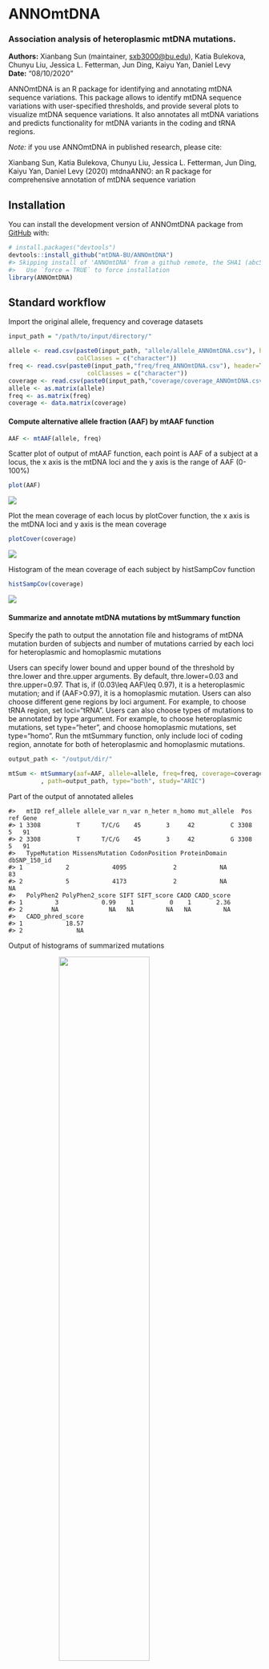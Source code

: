 
<!-- README.md is generated from README.Rmd. Please edit that file -->

# ANNOmtDNA

### Association analysis of heteroplasmic mtDNA mutations.

**Authors:** Xianbang Sun (maintainer, <sxb3000@bu.edu>), Katia
Bulekova, Chunyu Liu, Jessica L. Fetterman, Jun Ding, Kaiyu Yan, Daniel
Levy<br> **Date:** “08/10/2020”

<!-- badges: start -->

<!-- badges: end -->

ANNOmtDNA is an R package for identifying and annotating mtDNA sequence
variations. This package allows to identify mtDNA sequence variations
with user-specified thresholds, and provide several plots to visualize
mtDNA sequence variations. It also annotates all mtDNA variations and
predicts functionality for mtDNA variants in the coding and tRNA
regions.

*Note:* if you use ANNOmtDNA in published research, please cite:

Xianbang Sun, Katia Bulekova, Chunyu Liu, Jessica L. Fetterman, Jun
Ding, Kaiyu Yan, Daniel Levy (2020) mtdnaANNO: an R package for
comprehensive annotation of mtDNA sequence variation

## Installation

You can install the development version of ANNOmtDNA package from
[GitHub](https://github.com/) with:

``` r
# install.packages("devtools")
devtools::install_github("mtDNA-BU/ANNOmtDNA")
#> Skipping install of 'ANNOmtDNA' from a github remote, the SHA1 (abc545a4) has not changed since last install.
#>   Use `force = TRUE` to force installation
library(ANNOmtDNA)
```

## Standard workflow

Import the original allele, frequency and coverage datasets

``` r
input_path = "/path/to/input/directory/"
```

``` r
allele <- read.csv(paste0(input_path, "allele/allele_ANNOmtDNA.csv"), header = T, stringsAsFactors=FALSE,
                   colClasses = c("character"))
freq <- read.csv(paste0(input_path,"freq/freq_ANNOmtDNA.csv"), header=T, stringsAsFactors=FALSE,
                      colClasses = c("character"))
coverage <- read.csv(paste0(input_path,"coverage/coverage_ANNOmtDNA.csv"), header=T)
allele <- as.matrix(allele)
freq <- as.matrix(freq)
coverage <- data.matrix(coverage)
```

#### Compute alternative allele fraction (AAF) by mtAAF function

``` r
AAF <- mtAAF(allele, freq)
```

Scatter plot of output of mtAAF function, each point is AAF of a subject
at a locus, the x axis is the mtDNA loci and the y axis is the range of
AAF (0-100%)

``` r
plot(AAF)
```

<img src="man/figures/README-scatterPlot-1.png" style="display: block; margin: auto;" />

Plot the mean coverage of each locus by plotCover function, the x axis
is the mtDNA loci and y axis is the mean coverage

``` r
plotCover(coverage)
```

<img src="man/figures/README-plotMeanCoverage-1.png" style="display: block; margin: auto;" />

Histogram of the mean coverage of each subject by histSampCov function

``` r
histSampCov(coverage)
```

<img src="man/figures/README-histMeanCoverage-1.png" style="display: block; margin: auto;" />

#### Summarize and annotate mtDNA mutations by mtSummary function

Specify the path to output the annotation file and histograms of mtDNA
mutation burden of subjects and number of mutations carried by each loci
for heteroplasmic and homoplasmic mutations

Users can specify lower bound and upper bound of the threshold by
thre.lower and thre.upper arguments. By default, thre.lower=0.03 and
thre.upper=0.97. That is, if \(0.03\leq AAF\leq 0.97\), it is a
heteroplasmic mutation; and if \(AAF>0.97\), it is a homoplasmic
mutation. Users can also choose different gene regions by loci argument.
For example, to choose tRNA region, set loci=“tRNA”. Users can also
choose types of mutations to be annotated by type argument. For example,
to choose heteroplasmic mutations, set type=“heter”, and choose
homoplasmic mutations, set type=“homo”. Run the mtSummary function, only
include loci of coding region, annotate for both of heteroplasmic and
homoplasmic mutations.

``` r
output_path <- "/output/dir/"
```

``` r
mtSum <- mtSummary(aaf=AAF, allele=allele, freq=freq, coverage=coverage, loci="coding"
         , path=output_path, type="both", study="ARIC")
```

Part of the output of annotated alleles

    #>   mtID ref_allele allele_var n_var n_heter n_homo mut_allele  Pos ref Gene
    #> 1 3308          T      T/C/G    45       3     42          C 3308   5   91
    #> 2 3308          T      T/C/G    45       3     42          G 3308   5   91
    #>   TypeMutation MissensMutation CodonPosition ProteinDomain dbSNP_150_id
    #> 1            2            4095             2            NA           83
    #> 2            5            4173             2            NA           NA
    #>   PolyPhen2 PolyPhen2_score SIFT SIFT_score CADD CADD_score
    #> 1         3            0.99    1          0    1       2.36
    #> 2        NA              NA   NA         NA   NA         NA
    #>   CADD_phred_score
    #> 1            18.57
    #> 2               NA

Output of histograms of summarized mutations

<img src="man/figures/README-chunk 13-1.png" width="60%" height="60%" style="display: block; margin: auto;" /><img src="man/figures/README-chunk 13-2.png" width="60%" height="60%" style="display: block; margin: auto;" /><img src="man/figures/README-chunk 13-3.png" width="60%" height="60%" style="display: block; margin: auto;" /><img src="man/figures/README-chunk 13-4.png" width="60%" height="60%" style="display: block; margin: auto;" />

Summary of the mean coverage of loci

``` r
mtSum$coverLoci 
#>    Min. 1st Qu.  Median    Mean 3rd Qu.    Max. 
#>    4136    5315    5534    5520    5719    6231
```

Summary of the mean coverage of subjects

``` r
mtSum$coverSubjects  
#>    Min. 1st Qu.  Median    Mean 3rd Qu.    Max. 
#>   935.7  4338.6  5325.6  5520.2  6469.6 16544.7
```

Display loci of variation

``` r
mtSum$loci_var  
```

Summary of the heteroplasmic burden of subjects

``` r
mtSum$heter_burden_sum  
#>    Min. 1st Qu.  Median    Mean 3rd Qu.    Max. 
#>  0.0000  0.0000  0.0000  0.3973  1.0000 68.0000
```

Summary of numbers of heteroplasmic mutations loci carried

``` r
mtSum$heter_loci_sum  
#>    Min. 1st Qu.  Median    Mean 3rd Qu.    Max. 
#>  0.0000  0.0000  0.0000  0.1411  0.0000 25.0000
```

Display loci of heteroplasmy

``` r
mtSum$loci_heter  
```

Total Number of heteroplasmic mutations

``` r
mtSum$heter_total  
#> [1] 1600
```

Summary of the homoplasmic burden of subjects

``` r
mtSum$homo_burden_sum  
#>    Min. 1st Qu.  Median    Mean 3rd Qu.    Max. 
#>    0.00    6.00   14.00   13.32   18.00   61.00
```

Summary of numbers of homoplasmic mutations loci carried

``` r
mtSum$homo_loci_sum  
#>     Min.  1st Qu.   Median     Mean  3rd Qu.     Max. 
#>    0.000    0.000    0.000    4.729    0.000 3972.000
```

Display loci of homoplasmy

``` r
mtSum$loci_homo  
```

Total Number of homoplasmic mutations

``` r
mtSum$homo_total  
#> [1] 53633
```

#### Annotate alternative alleles by mtAnno function

Generate alternative alleles to be annotated for mtDNA loci. It has two
columns: loci positions (“pos”) and “alleles” to be annotated.

``` r
anno <- as.data.frame(matrix(0, 10, 2))
colnames(anno)<- c("pos", "alleles")
anno$pos <- c(3311:3320)
anno$alleles <- c("A", "A", "T", "C", "A", "T", "G", "A", "C", "T")
```

Run the mtAnno function

``` r
mtAnno(anno=anno, path=output_path)
```

Part of the output of annotated alleles

    #>    pos alleles  Pos ref Gene  TypeMutation MissensMutation CodonPosition
    #> 1 3311       A 3311   C  ND1 Nonsynonymous             P2H             2
    #>            ProteinDomain dbSNP_150_id PolyPhen2 PolyPhen2_score    SIFT
    #> 1 Transmembrane; Helical           NA    benign            0.01 neutral
    #>   SIFT_score        CADD CADD_score CADD_phred_score
    #> 1       0.34 deleterious       2.45            19.12
